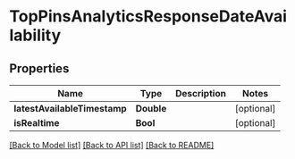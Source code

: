 # TopPinsAnalyticsResponseDateAvailability

## Properties
Name | Type | Description | Notes
------------ | ------------- | ------------- | -------------
**latestAvailableTimestamp** | **Double** |  | [optional] 
**isRealtime** | **Bool** |  | [optional] 

[[Back to Model list]](../README.md#documentation-for-models) [[Back to API list]](../README.md#documentation-for-api-endpoints) [[Back to README]](../README.md)


